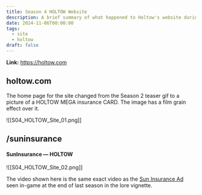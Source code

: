 ```yaml
---
title: Season 4 HOLTOW Website
description: A brief summary of what happened to Holtow's website during Season 4.
date: 2024-11-06T00:00:00
tags:
  - site
  - holtow
draft: false
---
```

**Link:** https://holtow.com
## holtow.com

The home page for the site changed from the Season 2 teaser gif to a picture of a HOLTOW MEGA insurance CARD. The image has a film grain effect over it.

![[S04_HOLTOW_Site_01.png]]
## /suninsurance
#### SunInsurance — HOLTOW

![[S04_HOLTOW_Site_02.png]]

The video shown here is the same exact video as the [Sun Insurance Ad](https://www.youtube.com/watch?v=kB9xveghxe4) seen in-game at the end of last season in the lore vignette.